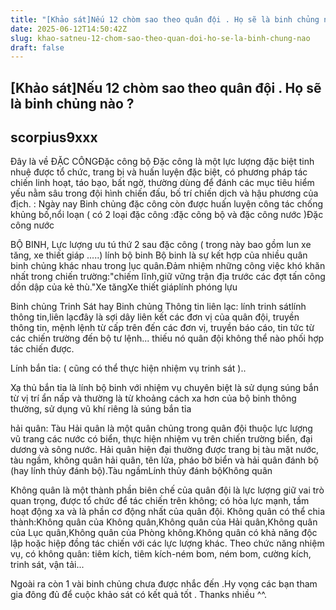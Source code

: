 ```yaml
---
title: "[Khảo sát]Nếu 12 chòm sao theo quân đội . Họ sẽ là binh chủng nào ?"
date: 2025-06-12T14:50:42Z
slug: khao-satneu-12-chom-sao-theo-quan-doi-ho-se-la-binh-chung-nao
draft: false
---
```


## [Khảo sát]Nếu 12 chòm sao theo quân đội . Họ sẽ là binh chủng nào ?

## scorpius9xxx

Đây là về ĐẶC CÔNGĐặc công bộ
Đặc công là một lực lượng đặc biệt tinh nhuệ được tổ chức, trang bị và huấn luyện đặc biệt, có phương pháp tác chiến linh hoạt, táo bạo, bất ngờ, thường dùng để đánh các mục tiêu hiểm yếu nằm sâu trong đội hình chiến đấu, bố trí chiến dịch và hậu phương của địch. :
Ngày nay Binh chủng đặc công còn được huấn luyện công tác chống khủng bố,nổi loạn 
( có 2 loại đặc công :đặc công bộ và đặc công nước )Đặc công nước
 
BỘ BINH, Lực lượng ưu tú thứ 2 sau đặc công ( trong này bao gồm lun xe tăng, xe thiết giáp .....)
 lính bộ binh
Bộ binh là sự kết hợp của nhiều quân binh chủng khác nhau trong lục quân.Đảm nhiệm những công việc khó khăn nhất trong chiến trường:"chiếm lĩnh,giữ vững trận địa trước các đợt tấn công dồn dập của kẻ thù."Xe tăngXe thiết giáplính phóng lựu
 
 
 
Binh chủng Trinh Sát hay Binh chủng Thông tin liên lạc:
 lính trinh sátlính thông tin,liên lạcđây là sợi dây liên kết các đơn vị của quân đội, truyền thông tin, mệnh lệnh từ cấp trên đến các đơn vị, truyền báo cáo, tin tức từ các chiến trường đến bộ tư lệnh... thiếu nó quân đội không thể nào phối hợp tác chiến được. 
 
 
Lính bắn tỉa: ( cũng có thể thực hiện nhiệm vụ trinh sát )..

Xạ thủ bắn tỉa là lính bộ binh với nhiệm vụ chuyên biệt là sử dụng súng bắn từ vị trí ẩn nấp và thường là từ khoảng cách xa hơn của bộ binh thông thường, sử dụng vũ khí riêng là súng bắn tỉa
 
 
hải quân:
 Tàu
Hải quân là một quân chủng trong quân đội thuộc lực lượng vũ trang các nước có biển, thực hiện nhiệm vụ trên chiến trường biển, đại dương và sông nước.
Hải quân hiện đại thường được trang bị tàu mặt nước, tàu ngầm, không quân hải quân, tên lửa, pháo bờ biển và hải quân đánh bộ (hay lính thủy đánh bộ).Tàu ngầmLính thủy đánh bộKhông quân

Không quân là một thành phần biên chế của quân đội là lực lượng giữ vai trò quan trọng, được tổ chức để tác chiến trên không; có hỏa lực mạnh, tầm hoạt động xa và là phần cơ động nhất của quân đội.
Không quân có thể chia thành:Không quân của Không quân,Không quân của Hải quân,Không quân của Lục quân,Không quân của Phòng không.Không quân có khả năng độc lập hoặc hiệp đồng tác chiến với các lực lượng khác. Theo chức năng nhiệm vụ, có không quân: tiêm kích, tiêm kích-ném bom, ném bom, cường kích, trinh sát, vận tải...
 
Ngoài ra còn 1 vài binh chủng chưa được nhắc đến .Hy vọng các bạn tham gia đông đủ để cuộc khảo sát có kết quả tốt . Thanks nhiều ^^.